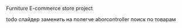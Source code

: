 Furniture E-commerce store project

todo 
слайдер заменить на полегче
aborcontroller
поиск по товарам
